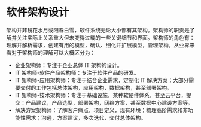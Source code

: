 # 软件架构设计

架构并非镜花水月或阳春白雪，软件系统无论大小都有其架构。架构师的职责是了解并关注实际上关系重大但未变得过载的一些关键细节和界面。架构师的角色有：理解并解析需求，创建有用的模型，确认、细化并扩展模型，管理架构。从业界来看对于架构师的理解可以大概区分为：

- 企业架构师：专注于企业总体 IT 架构的设计。
- IT 架构师-软件产品架构师：专注于软件产品的研发。
- IT 架构师-应用架构师：专注于结合企业需求，定制化 IT 解决方案；大部分需要交付的工作包括总体架构，应用架构，数据架构，甚至部署架构。
- IT 架构师-技术架构师：专注于基础设施，某种软硬件体系，甚至云平台，提交：产品建议，产品选型，部署架构，网络方案，甚至数据中心建设方案等。
- 解决方案架构师：了解客户痛点，项目定义，现有环境；梳理高阶需求和非功能性需求；沟通，方案建议，多次迭代，交付总体架构。
